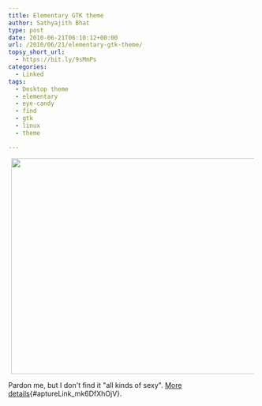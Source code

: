 ```yaml
---
title: Elementary GTK theme
author: Sathyajith Bhat
type: post
date: 2010-06-21T06:10:12+00:00
url: /2010/06/21/elementary-gtk-theme/
topsy_short_url:
  - https://bit.ly/9sMmPs
categories:
  - Linked
tags:
  - Desktop theme
  - elementary
  - eye-candy
  - find
  - gtk
  - linux
  - theme

---
```

<a id="aptureLink_7qDrtVOWWN" style="margin-top: 0px; margin-right: auto; margin-bottom: 0px; margin-left: auto; text-align: center; display: block; padding-top: 0px; padding-right: 6px; padding-bottom: 0px; padding-left: 6px;" href="https://i.imgur.com/V7Mjb.jpg"><img style="border: 0px initial initial;" src="https://i.imgur.com/V7Mjb.jpg" alt="" width="697.064243323442px" height="437.45px" /></a>

Pardon me, but I don't find it "all kinds of sexy". [More details][1]{#aptureLink_mk6DfXhOjV}.

 [1]: https://www.linux-mag.com/cache/7811/1.html
